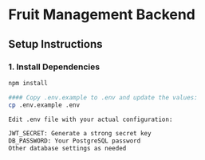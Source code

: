 # Fruit Management Backend

## Setup Instructions

### 1. Install Dependencies
```bash
npm install

#### Copy .env.example to .env and update the values:
cp .env.example .env

Edit .env file with your actual configuration:

JWT_SECRET: Generate a strong secret key
DB_PASSWORD: Your PostgreSQL password
Other database settings as needed